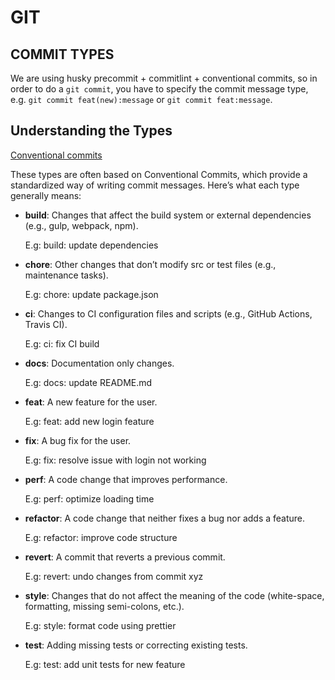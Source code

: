 # GIT

## COMMIT TYPES

We are using husky precommit + commitlint + conventional commits, so in order to do a `git commit`, you have to specify the commit message type, e.g. `git commit feat(new):message` or `git commit feat:message`.

## Understanding the Types

[Conventional commits](https://www.conventionalcommits.org/en/v1.0.0/#summary)

These types are often based on Conventional Commits, which provide a standardized way of writing commit messages. Here’s what each type generally means:

- **build**: Changes that affect the build system or external dependencies (e.g., gulp, webpack, npm).

  E.g: build: update dependencies

- **chore**: Other changes that don’t modify src or test files (e.g., maintenance tasks).

  E.g: chore: update package.json

- **ci**: Changes to CI configuration files and scripts (e.g., GitHub Actions, Travis CI).

  E.g: ci: fix CI build

- **docs**: Documentation only changes.

  E.g: docs: update README.md

- **feat**: A new feature for the user.

  E.g: feat: add new login feature

- **fix**: A bug fix for the user.

  E.g: fix: resolve issue with login not working

- **perf**: A code change that improves performance.

  E.g: perf: optimize loading time

- **refactor**: A code change that neither fixes a bug nor adds a feature.

  E.g: refactor: improve code structure

- **revert**: A commit that reverts a previous commit.

  E.g: revert: undo changes from commit xyz

- **style**: Changes that do not affect the meaning of the code (white-space, formatting, missing semi-colons, etc.).

  E.g: style: format code using prettier

- **test**: Adding missing tests or correcting existing tests.

  E.g: test: add unit tests for new feature
